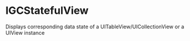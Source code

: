 # IGCStatefulView
Displays corresponding data state of a UITableView/UICollectionView or a UIView instance
